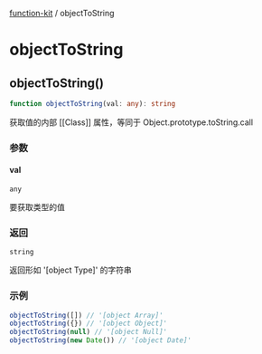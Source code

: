 [function-kit](index.md) / objectToString

# objectToString

## objectToString()

```ts
function objectToString(val: any): string
```

获取值的内部 [[Class]] 属性，等同于 Object.prototype.toString.call

### 参数

#### val

`any`

要获取类型的值

### 返回

`string`

返回形如 '[object Type]' 的字符串

### 示例

```ts
objectToString([]) // '[object Array]'
objectToString({}) // '[object Object]'
objectToString(null) // '[object Null]'
objectToString(new Date()) // '[object Date]'
```
